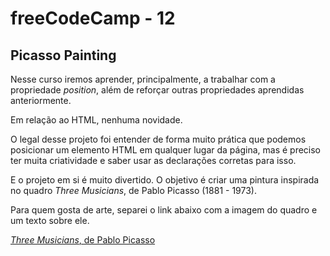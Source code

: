 # freeCodeCamp - 12

## Picasso Painting

Nesse curso iremos aprender, principalmente, a trabalhar com a propriedade *position*, além de reforçar outras propriedades aprendidas anteriormente.

Em relação ao HTML, nenhuma novidade.

O legal desse projeto foi entender de forma muito prática que podemos posicionar um elemento HTML em qualquer lugar da página, mas é preciso ter muita criatividade e saber usar as declarações corretas para isso.

E o projeto em si é muito divertido. O objetivo é criar uma pintura inspirada no quadro <cite>Three Musicians</cite>, de Pablo Picasso (1881 - 1973).

Para quem gosta de arte, separei o link abaixo com a imagem do quadro e um texto sobre ele.

[<cite>Three Musicians</cite>, de Pablo Picasso](https://www.pablopicasso.org/three-musicians.jsp)